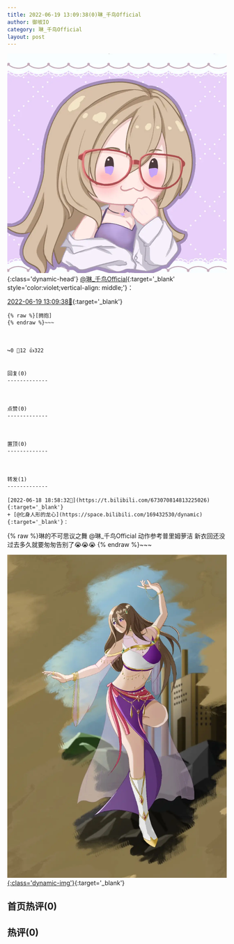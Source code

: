 ```yaml
---
title: 2022-06-19 13:09:38(0)琳_千鸟Official
author: 御坂IO
category: 琳_千鸟Official
layout: post
---
```


![img](/images/c0a88f85ebd0d056f37b114e0748e69556c8b488.jpg){:class='dynamic-head'}
[@琳_千鸟Official](https://space.bilibili.com/1620923329/dynamic){:target='_blank' style='color:violet;vertical-align: middle;'}：

[2022-06-19 13:09:38🔗](https://t.bilibili.com/673351993443483685){:target='_blank'}

~~~
{% raw %}[拥抱]
{% endraw %}~~~



↪️0 💬12 👍322


回复(0)
-------------



点赞(0)
-------------



置顶(0)
-------------



转发(1)
-------------

[2022-06-18 18:58:32🔗](https://t.bilibili.com/673070814813225026){:target='_blank'}
+ [@化身人形的龙心](https://space.bilibili.com/169432530/dynamic){:target='_blank'}：
~~~
{% raw %}琳的不可思议之舞
@琳_千鸟Official 
动作参考普里姆萝洁
新衣回还没过去多久就要匆匆告别了😭😭😭
{% endraw %}~~~


[![img](/images/8d1585986c79f4f2726afa4ca089062faaf272b2.jpg){:class='dynamic-img'}](/images/8d1585986c79f4f2726afa4ca089062faaf272b2.jpg){:target='_blank'}




首页热评(0)
-------------



热评(0)
-------------



